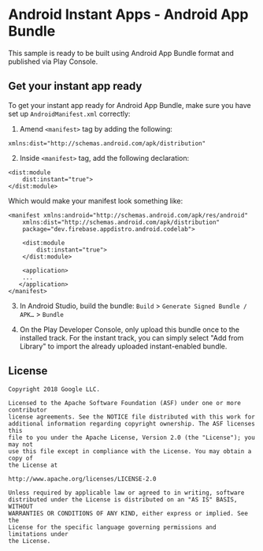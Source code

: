 # Android Instant Apps - Android App Bundle

This sample is ready to be built using Android App Bundle format and published via Play Console.

## Get your instant app ready
To get your instant app ready for Android App Bundle, make sure you
have set up `AndroidManifest.xml` correctly:
1. Amend `<manifest>` tag by adding the following:
```
xmlns:dist="http://schemas.android.com/apk/distribution"
```
2. Inside `<manifest>` tag, add the following declaration:
```
<dist:module
    dist:instant="true">
</dist:module>
```

Which would make your manifest look something like:
```
<manifest xmlns:android="http://schemas.android.com/apk/res/android"
    xmlns:dist="http://schemas.android.com/apk/distribution"
    package="dev.firebase.appdistro.android.codelab">

    <dist:module
        dist:instant="true">
    </dist:module>

    <application>
    ...
   </application>
</manifest>
```

3. In Android Studio, build the bundle: `Build` > `Generate Signed Bundle / APK…` > `Bundle`

4. On the Play Developer Console, only upload this bundle once to the installed track. For the
instant track, you can simply select "Add from Library" to import the already uploaded
instant-enabled bundle.

## License

```
Copyright 2018 Google LLC.

Licensed to the Apache Software Foundation (ASF) under one or more contributor
license agreements. See the NOTICE file distributed with this work for
additional information regarding copyright ownership. The ASF licenses this
file to you under the Apache License, Version 2.0 (the "License"); you may not
use this file except in compliance with the License. You may obtain a copy of
the License at

http://www.apache.org/licenses/LICENSE-2.0

Unless required by applicable law or agreed to in writing, software
distributed under the License is distributed on an "AS IS" BASIS, WITHOUT
WARRANTIES OR CONDITIONS OF ANY KIND, either express or implied. See the
License for the specific language governing permissions and limitations under
the License.
```
